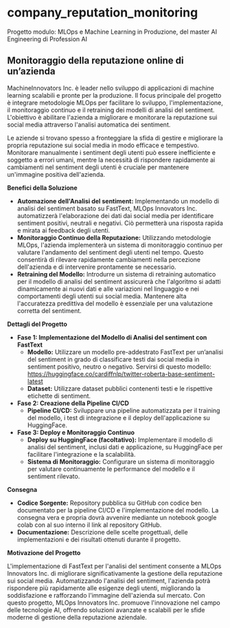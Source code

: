 # company_reputation_monitoring
Progetto modulo: MLOps e Machine Learning in Produzione, del master AI Engineering di Profession AI

## Monitoraggio della reputazione online di un’azienda
MachineInnovators Inc. è leader nello sviluppo di applicazioni di machine learning scalabili e pronte per la produzione. Il focus principale del progetto è integrare metodologie MLOps per facilitare lo sviluppo, l'implementazione, il monitoraggio continuo e il retraining dei modelli di analisi del sentiment. L'obiettivo è abilitare l'azienda a migliorare e monitorare la reputazione sui social media attraverso l'analisi automatica dei sentiment.

Le aziende si trovano spesso a fronteggiare la sfida di gestire e migliorare la propria reputazione sui social media in modo efficace e tempestivo. Monitorare manualmente i sentiment degli utenti può essere inefficiente e soggetto a errori umani, mentre la necessità di rispondere rapidamente ai cambiamenti nel sentiment degli utenti è cruciale per mantenere un'immagine positiva dell'azienda.

**Benefici della Soluzione**
- **Automazione dell'Analisi del sentiment:** Implementando un modello di analisi del sentiment basato su FastText, MLOps Innovators Inc. automatizzerà l'elaborazione dei dati dai social media per identificare sentiment positivi, neutrali e negativi. Ciò permetterà una risposta rapida e mirata ai feedback degli utenti.
- **Monitoraggio Continuo della Reputazione:** Utilizzando metodologie MLOps, l'azienda implementerà un sistema di monitoraggio continuo per valutare l'andamento del sentiment degli utenti nel tempo. Questo consentirà di rilevare rapidamente cambiamenti nella percezione dell'azienda e di intervenire prontamente se necessario.
- **Retraining del Modello:** Introdurre un sistema di retraining automatico per il modello di analisi del sentiment assicurerà che l'algoritmo si adatti dinamicamente ai nuovi dati e alle variazioni nel linguaggio e nei comportamenti degli utenti sui social media. Mantenere alta l'accuratezza predittiva del modello è essenziale per una valutazione corretta del sentiment.

**Dettagli del Progetto**
- **Fase 1: Implementazione del Modello di Analisi del sentiment con FastText**
  - **Modello:** Utilizzare un modello pre-addestrato FastText per un’analisi del sentiment in grado di classificare testi dai social media in sentiment positivo, neutro o negativo. Servirsi di questo modello: https://huggingface.co/cardiffnlp/twitter-roberta-base-sentiment-latest
  - **Dataset:** Utilizzare dataset pubblici contenenti testi e le rispettive etichette di sentiment.
- **Fase 2: Creazione della Pipeline CI/CD**
  - **Pipeline CI/CD:** Sviluppare una pipeline automatizzata per il training del modello, i test di integrazione e il deploy dell'applicazione su HuggingFace.
- **Fase 3: Deploy e Monitoraggio Continuo**
  - **Deploy su HuggingFace (facoltativo):** Implementare il modello di analisi del sentiment, inclusi dati e applicazione, su HuggingFace per facilitare l'integrazione e la scalabilità.
  - **Sistema di Monitoraggio:** Configurare un sistema di monitoraggio per valutare continuamente le performance del modello e il sentiment rilevato.

**Consegna**
- **Codice Sorgente:** Repository pubblica su GitHub con codice ben documentato per la pipeline CI/CD e l'implementazione del modello. La consegna vera e propria dovrà avvenire mediante un notebook google colab con al suo interno il link al repository GitHub.
- **Documentazione:** Descrizione delle scelte progettuali, delle implementazioni e dei risultati ottenuti durante il progetto.

**Motivazione del Progetto**

L'implementazione di FastText per l'analisi del sentiment consente a MLOps Innovators Inc. di migliorare significativamente la gestione della reputazione sui social media. Automatizzando l'analisi del sentiment, l'azienda potrà rispondere più rapidamente alle esigenze degli utenti, migliorando la soddisfazione e rafforzando l'immagine dell'azienda sul mercato. Con questo progetto, MLOps Innovators Inc. promuove l'innovazione nel campo delle tecnologie AI, offrendo soluzioni avanzate e scalabili per le sfide moderne di gestione della reputazione aziendale.
